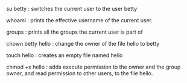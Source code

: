 su betty : switches the current user to the user betty

whoami   : prints the effective username of the current user.

groups   : prints all the groups the current user is part of

chown betty hello : change the owner of the file hello to betty

touch hello : creates an empty file named hello

chmod +x hello : adds execute permission to the owner and the group owner, and read permission to other users, to the file hello.

  
